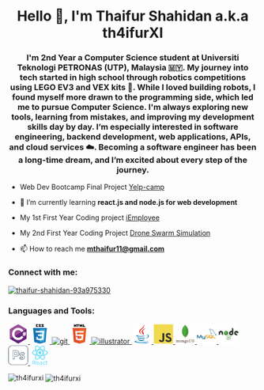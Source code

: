 <h1 align="center">Hello 👋, I'm Thaifur Shahidan a.k.a th4ifurXI</h1>
<h3 align="center">I'm 2nd Year a Computer Science student at Universiti Teknologi PETRONAS (UTP), Malaysia 🇲🇾. My journey into tech started in high school through robotics competitions using LEGO EV3 and VEX kits 🤖. While I loved building robots, I found myself more drawn to the programming side, which led me to pursue Computer Science. I'm always exploring new tools, learning from mistakes, and improving my development skills day by day. I’m especially interested in software engineering, backend development, web applications, APIs, and cloud services ☁️. Becoming a software engineer has been a long-time dream, and I’m excited about every step of the journey.</h3>

- Web Dev Bootcamp Final Project [Yelp-camp](https://github.com/th4ifurXI/YelpCampDeploy)

- 🌱 I’m currently learning **react.js and node.js for web development**

- My 1st First Year Coding project [iEmployee](https://github.com/th4ifurXI/iEmployee)

- My 2nd First Year Coding Project [Drone Swarm Simulation](https://github.com/th4ifurXI/DroneSwarm)

- 📫 How to reach me **mthaifur11@gmail.com**

<h3 align="left">Connect with me:</h3>
<p align="left">
<a href="https://linkedin.com/in/thaifur-shahidan-93a975330" target="blank"><img align="center" src="https://raw.githubusercontent.com/rahuldkjain/github-profile-readme-generator/master/src/images/icons/Social/linked-in-alt.svg" alt="thaifur-shahidan-93a975330" height="30" width="40" /></a>
</p>

<h3 align="left">Languages and Tools:</h3>
<p align="left"> <a href="https://www.w3schools.com/cs/" target="_blank" rel="noreferrer"> <img src="https://raw.githubusercontent.com/devicons/devicon/master/icons/csharp/csharp-original.svg" alt="csharp" width="40" height="40"/> </a> <a href="https://www.w3schools.com/css/" target="_blank" rel="noreferrer"> <img src="https://raw.githubusercontent.com/devicons/devicon/master/icons/css3/css3-original-wordmark.svg" alt="css3" width="40" height="40"/> </a> <a href="https://git-scm.com/" target="_blank" rel="noreferrer"> <img src="https://www.vectorlogo.zone/logos/git-scm/git-scm-icon.svg" alt="git" width="40" height="40"/> </a> <a href="https://www.w3.org/html/" target="_blank" rel="noreferrer"> <img src="https://raw.githubusercontent.com/devicons/devicon/master/icons/html5/html5-original-wordmark.svg" alt="html5" width="40" height="40"/> </a> <a href="https://www.adobe.com/in/products/illustrator.html" target="_blank" rel="noreferrer"> <img src="https://www.vectorlogo.zone/logos/adobe_illustrator/adobe_illustrator-icon.svg" alt="illustrator" width="40" height="40"/> </a> <a href="https://www.java.com" target="_blank" rel="noreferrer"> <img src="https://raw.githubusercontent.com/devicons/devicon/master/icons/java/java-original.svg" alt="java" width="40" height="40"/> </a> <a href="https://developer.mozilla.org/en-US/docs/Web/JavaScript" target="_blank" rel="noreferrer"> <img src="https://raw.githubusercontent.com/devicons/devicon/master/icons/javascript/javascript-original.svg" alt="javascript" width="40" height="40"/> </a> <a href="https://www.mongodb.com/" target="_blank" rel="noreferrer"> <img src="https://raw.githubusercontent.com/devicons/devicon/master/icons/mongodb/mongodb-original-wordmark.svg" alt="mongodb" width="40" height="40"/> </a> <a href="https://www.mysql.com/" target="_blank" rel="noreferrer"> <img src="https://raw.githubusercontent.com/devicons/devicon/master/icons/mysql/mysql-original-wordmark.svg" alt="mysql" width="40" height="40"/> </a> <a href="https://nodejs.org" target="_blank" rel="noreferrer"> <img src="https://raw.githubusercontent.com/devicons/devicon/master/icons/nodejs/nodejs-original-wordmark.svg" alt="nodejs" width="40" height="40"/> </a> <a href="https://www.photoshop.com/en" target="_blank" rel="noreferrer"> <img src="https://raw.githubusercontent.com/devicons/devicon/master/icons/photoshop/photoshop-line.svg" alt="photoshop" width="40" height="40"/> </a> <a href="https://reactjs.org/" target="_blank" rel="noreferrer"> <img src="https://raw.githubusercontent.com/devicons/devicon/master/icons/react/react-original-wordmark.svg" alt="react" width="40" height="40"/> </a> </p>

<p><img align="left" src="https://github-readme-stats.vercel.app/api/top-langs?username=th4ifurxi&show_icons=true&locale=en&layout=compact" alt="th4ifurxi" /></p>

<p>&nbsp;<img align="center" src="https://github-readme-stats.vercel.app/api?username=th4ifurxi&show_icons=true&locale=en" alt="th4ifurxi" /></p>
